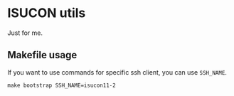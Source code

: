 # ISUCON utils 

Just for me.

## Makefile usage

If you want to use commands for specific ssh client, you can use `SSH_NAME`.

```shell
make bootstrap SSH_NAME=isucon11-2
```
